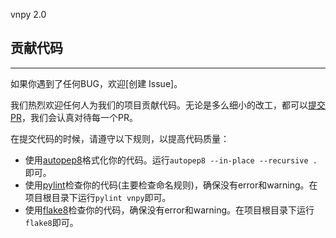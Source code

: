 vnpy 2.0 

## 贡献代码
---

如果你遇到了任何BUG，欢迎[创建 Issue]。

我们热烈欢迎任何人为我们的项目贡献代码。无论是多么细小的改工，都可以[提交PR]，我们会认真对待每一个PR。

在提交代码的时候，请遵守以下规则，以提高代码质量：

  * 使用[autopep8]格式化你的代码。运行```autopep8 --in-place --recursive . ```即可。
  * 使用[pylint]检查你的代码(主要检查命名规则)，确保没有error和warning。在项目根目录下运行```pylint vnpy```即可。
  * 使用[flake8]检查你的代码，确保没有error和warning。在项目根目录下运行```flake8```即可。
  
  [autopep8]:https://github.com/hhatto/autopep8
  [pylint]:https://github.com/PyCQA/pylint
  [flake8]:https://pypi.org/project/flake8/
  [提交PR]:https://help.github.com/articles/creating-a-pull-request/
  



